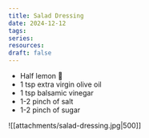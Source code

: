 ```yaml
---
title: Salad Dressing
date: 2024-12-12
tags: 
series: 
resources: 
draft: false
---
```

- Half lemon 🍋 
- 1 tsp extra virgin olive oil 
- 1 tsp balsamic vinegar 
- 1-2 pinch of salt 
- 1-2 pinch of sugar 

![[attachments/salad-dressing.jpg|500]]